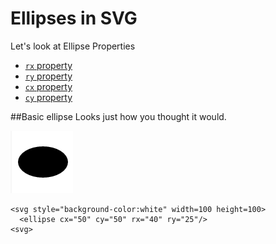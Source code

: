 # Ellipses in SVG

Let's look at Ellipse Properties

 - [`rx` property](#rx-property)
 - [`ry` property](#ry-property)
 - [`cx` property](#cx-property)
 - [`cy` property](#cy-property)

##Basic ellipse
Looks just how you thought it would.

![](Screenshot_16.png)
```SVG
<svg style="background-color:white" width=100 height=100>
  <ellipse cx="50" cy="50" rx="40" ry="25"/>
<svg>
```